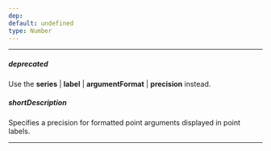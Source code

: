 ```yaml
---
dep: 
default: undefined
type: Number
---
```

---
##### deprecated
Use the **series** | **label** | **argumentFormat** | **precision** instead.

##### shortDescription
Specifies a precision for formatted point arguments displayed in point labels.

---
